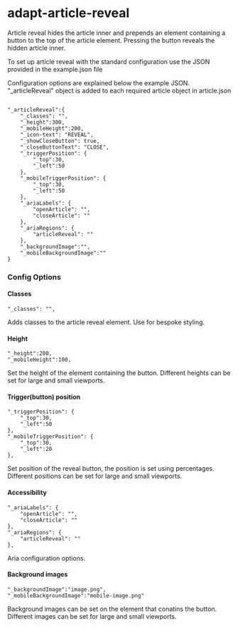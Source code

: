 adapt-article-reveal
==================== 

Article reveal hides the article inner and prepends an element containing a button to the top of the article element. Pressing the button reveals the hidden article inner.

To set up article reveal with the standard configuration use the JSON provided in the example.json file

Configuration options are explained below the example JSON. "_articleReveal" object is added to each required article object in article.json

```

"_articleReveal":{
    "_classes": "",
    "_height":300,
    "_mobileHeight":200,
    "_icon-text": "REVEAL",
    "_showCloseButton": true,
    "_closeButtonText": "CLOSE",
    "_triggerPosition": {
        "_top":30,
        "_left":50
    },
    "_mobileTriggerPosition": {
        "_top":30,
        "_left":50
    },
    "_ariaLabels": {
        "openArticle": "",
        "closeArticle": ""
    },
    "_ariaRegions": {
        "articleReveal": ""
    },
    "_backgroundImage":"",
    "_mobileBackgroundImage":""
}

```

### Config Options

#### Classes

```
"_classes": "",

```

Adds classes to the article reveal element. Use for bespoke styling.


#### Height

```
"_height":200,
"_mobileHeight":100,

```
Set the height of the element containing the button. Different heights can be set for large and small viewports.

#### Trigger(button) position

```
"_triggerPosition": {
    "_top":30,
    "_left":50
},
"_mobileTriggerPosition": {
    "_top":30,
    "_left":20
},

```
Set position of the reveal button, the position is set using percentages. Different positions can be set for large and small viewports.

#### Accessibility

```
"_ariaLabels": {
    "openArticle": "",
    "closeArticle": ""
},
"_ariaRegions": {
    "articleReveal": ""
},

```
Aria configuration options.

#### Background images

```
"_backgroundImage":"image.png",
"_mobileBackgroundImage":"mobile-image.png"

```

Background images can be set on the element that conatins the button. Different images can be set for large and small viewports.


